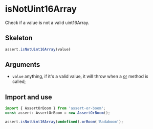 # isNotUint16Array

Check if a value is not a valid uint16Array.

## Skeleton

```ts
assert.isNotUint16Array(value)
```

## Arguments

- `value` anything, if it's a valid value, it will throw when a [or](../or.md) method is called;

## Import and use

```ts
import { AssertOrBoom } from 'assert-or-boom';
const assert: AssertOrBoom = new AssertOrBoom();

assert.isNotUint16Array(undefined).orBoom('Badaboom');
```

